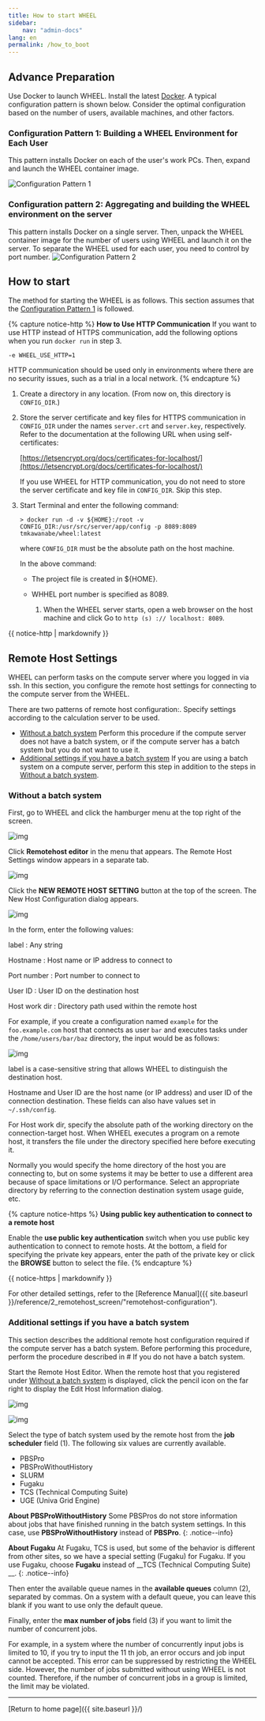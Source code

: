 ```yaml
---
title: How to start WHEEL
sidebar:
    nav: "admin-docs"
lang: en
permalink: /how_to_boot
---
```


## Advance Preparation
Use Docker to launch WHEEL. Install the latest [Docker](https://www.docker.com/).
A typical configuration pattern is shown below. Consider the optimal configuration based on the number of users, available machines, and other factors.

### Configuration Pattern 1: Building a WHEEL Environment for Each User
This pattern installs Docker on each of the user's work PCs. Then, expand and launch the WHEEL container image.


![Configuration Pattern 1](img/configuration_pattern_01.svg)

### Configuration pattern 2: Aggregating and building the WHEEL environment on the server
This pattern installs Docker on a single server. Then, unpack the WHEEL container image for the number of users using WHEEL and launch it on the server. To separate the WHEEL used for each user, you need to control by port number.
![Configuration Pattern 2](img/configuration_pattern_02.svg)

## How to start
The method for starting the WHEEL is as follows.
This section assumes that the [Configuration Pattern 1](#configuration-pattern-1-building-a-wheel-environment-for-each-user) is followed.

{% capture notice-http %}
__How to Use HTTP Communication__
If you want to use HTTP instead of HTTPS communication, add the following options when you run `docker run` in step 3.
```
-e WHEEL_USE_HTTP=1
```
HTTP communication should be used only in environments where there are no security issues, such as a trial in a local network.
{% endcapture %}


1. Create a directory in any location. (From now on, this directory is `CONFIG_DIR`.)
1. Store the server certificate and key files for HTTPS communication in `CONFIG_DIR` under the names `server.crt` and `server.key`, respectively.
    Refer to the documentation at the following URL when using self-certificates:

    [https://letsencrypt.org/docs/certificates-for-localhost/](https://letsencrypt.org/docs/certificates-for-localhost/)

    If you use WHEEL for HTTP communication, you do not need to store the server certificate and key file in `CONFIG_DIR`.
    Skip this step.

1. Start Terminal and enter the following command:

    ```
    > docker run -d -v ${HOME}:/root -v CONFIG_DIR:/usr/src/server/app/config -p 8089:8089 tmkawanabe/wheel:latest
    ```

    where `CONFIG_DIR` must be the absolute path on the host machine.

    In the above command:

    - The project file is created in ${HOME}.
    - WHHEL port number is specified as 8089.

        1. When the WHEEL server starts, open a web browser on the host machine and click
    Go to `http (s) :// localhost: 8089`.

<div class="notice--info">{{ notice-http | markdownify }}</div>


## Remote Host Settings
WHEEL can perform tasks on the compute server where you logged in via ssh.
In this section, you configure the remote host settings for connecting to the compute server from the WHEEL.

There are two patterns of remote host configuration:. Specify settings according to the calculation server to be used.
- [Without a batch system](#without-a-batch-system)
Perform this procedure if the compute server does not have a batch system, or if the compute server has a batch system but you do not want to use it.
- [Additional settings if you have a batch system](#additional-settings-if-you-have-a-batch-system)
If you are using a batch system on a compute server, perform this step in addition to the steps in [Without a batch system](#without-a-batch-system).

### Without a batch system
First, go to WHEEL and click the hamburger menu at the top right of the screen.

![img](./img/hamburger_menu.png "hamburger menu")

Click __Remotehost editor__ in the menu that appears. The Remote Host Settings window appears in a separate tab.

![img](./img/remotehost_editor_button.png "Remote Host Editor Link")


Click the __NEW REMOTE HOST SETTING__ button at the top of the screen. The New Host Configuration dialog appears.

![img](./img/remotehost_editor.png "Remote Host Editor")

In the form, enter the following values:

label
: Any string

Hostname
: Host name or IP address to connect to

Port number
: Port number to connect to

User ID
: User ID on the destination host

Host work dir
: Directory path used within the remote host

For example, if you create a configuration named `example` for the `foo.example.com` host that connects as user `bar` and executes tasks under the `/home/users/bar/baz` directory, the input would be as follows:

![img](./img/new_remotehost.png "Set New Host Information")


label is a case-sensitive string that allows WHEEL to distinguish the destination host.

Hostname and User ID are the host name (or IP address) and user ID of the connection destination.
These fields can also have values set in `~/.ssh/config`.

For Host work dir, specify the absolute path of the working directory on the connection-target host.
When WHEEL executes a program on a remote host, it transfers the file under the directory specified here before executing it.

Normally you would specify the home directory of the host you are connecting to, but on some systems it may be better to use a different area because of space limitations or I/O performance.
Select an appropriate directory by referring to the connection destination system usage guide, etc.

{% capture notice-https %}
__Using public key authentication to connect to a remote host__

Enable the __use public key authentication__ switch when you use public key authentication to connect to remote hosts.
At the bottom, a field for specifying the private key appears, enter the path of the private key or click the __BROWSE__ button to select the file.
{% endcapture %}
<div class="notice--info">
  {{ notice-https | markdownify }}
</div>

For other detailed settings, refer to the [Reference Manual]({{ site.baseurl }}/reference/2_remotehost_screen/"remotehost-configuration").

### Additional settings if you have a batch system
This section describes the additional remote host configuration required if the compute server has a batch system.
Before performing this procedure, perform the procedure described in # If you do not have a batch system.

Start the Remote Host Editor.
When the remote host that you registered under [Without a batch system](#without-a-batch-system) is displayed, click the pencil icon on the far right to display the Edit Host Information dialog.

![img](./img/remotehost_editor2.png "Add Edit Remote Host Editor")


![img](./img/edit_remotehost_setting.png "Edit Host Information Dialog")

Select the type of batch system used by the remote host from the __job scheduler__ field (1).
The following six values are currently available.

- PBSPro
- PBSProWithoutHistory
- SLURM
- Fugaku
- TCS (Technical Computing Suite)
- UGE (Univa Grid Engine)

__About PBSProWithoutHistory__
Some PBSPros do not store information about jobs that have finished running in the batch system settings.
In this case, use __PBSProWithoutHistory__ instead of __PBSPro__.
{: .notice--info}

__About Fugaku__
At Fugaku, TCS is used, but some of the behavior is different from other sites, so we have a special setting (Fugaku) for Fugaku.
If you use Fugaku, choose __Fugaku__ instead of __TCS (Technical Computing Suite) __.
{: .notice--info}


Then enter the available queue names in the __available queues__ column (2), separated by commas.
On a system with a default queue, you can leave this blank if you want to use only the default queue.

Finally, enter the __max number of jobs__ field (3) if you want to limit the number of concurrent jobs.

For example, in a system where the number of concurrently input jobs is limited to 10, if you try to input the 11 th job, an error occurs and job input cannot be accepted.
This error can be suppressed by restricting the WHEEL side.
However, the number of jobs submitted without using WHEEL is not counted. Therefore, if the number of concurrent jobs in a group is limited, the limit may be violated.


--------
[Return to home page]({{ site.baseurl }}/)